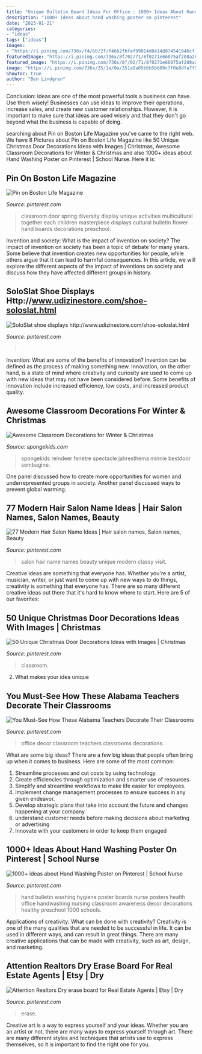```yaml
---
title: "Unique Bulletin Board Ideas For Office : 1000+ Ideas About Hand Washing Poster On Pinterest"
description: "1000+ ideas about hand washing poster on pinterest"
date: "2023-01-21"
categories:
- "ideas"
tags: ["ideas"]
images:
- "https://i.pinimg.com/736x/f4/6b/2f/f46b2fbfaf99014d8414d874541946cf.jpg"
featuredImage: "https://i.pinimg.com/736x/8f/02/71/8f0271e66075af208a26852dcc4a0d09--multicultural-classroom-multicultural-activities.jpg"
featured_image: "https://i.pinimg.com/736x/8f/02/71/8f0271e66075af208a26852dcc4a0d09--multicultural-classroom-multicultural-activities.jpg"
image: "https://i.pinimg.com/736x/35/1a/0a/351a0a85b6b5b609c7f0e8dfa7f52eb5.jpg"
ShowToc: true
author: "Ben Lindgren"
---
```



Conclusion: Ideas are one of the most powerful tools a business can have. Use them wisely!
Businesses can use ideas to improve their operations, increase sales, and create new customer relationships. However, it is important to make sure that ideas are used wisely and that they don't go beyond what the business is capable of doing.

	

		
searching about Pin on Boston Life Magazine you've came to the right web. We have 8 Pictures about Pin on Boston Life Magazine like 50 Unique Christmas Door Decorations Ideas with Images | Christmas, Awesome Classroom Decorations for Winter &amp; Christmas and also 1000+ ideas about Hand Washing Poster on Pinterest | School Nurse. Here it is:
		
    
## Pin On Boston Life Magazine

<img loading=lazy src="https://i.pinimg.com/736x/8f/02/71/8f0271e66075af208a26852dcc4a0d09--multicultural-classroom-multicultural-activities.jpg" onerror="this.onerror=null;this.src='https://tse3.mm.bing.net/th?id=OIP.J7ltGWJ06vPhDQEQr64fwAHaNM&amp;pid=15.1';" alt="Pin on Boston Life Magazine">

_Source: pinterest.com_

>classroom door spring diversity display unique activities multicultural together each children masterpiece displays cultural bulletin flower hand boards decorations preschool. 

	

Invention and society: What is the impact of invention on society?
The impact of invention on society has been a topic of debate for many years. Some believe that invention creates new opportunities for people, while others argue that it can lead to harmful consequences. In this article, we will explore the different aspects of the impact of inventions on society and discuss how they have affected different groups in history.

    
## SoloSlat Shoe Displays Http://www.udizinestore.com/shoe-soloslat.html

<img loading=lazy src="https://i.pinimg.com/736x/90/cb/ef/90cbefadcd7e8c3942711a9933d59201--shoe-display-display-ideas.jpg" onerror="this.onerror=null;this.src='https://tse1.mm.bing.net/th?id=OIP.fPCOUpTGctMsOTJy7q8JWgDYEg&amp;pid=15.1';" alt="SoloSlat shoe displays http://www.udizinestore.com/shoe-soloslat.html">

_Source: pinterest.com_

>. 

	

Invention: What are some of the benefits of innovation?
Invention can be defined as the process of making something new. Innovation, on the other hand, is a state of mind where creativity and curiosity are used to come up with new ideas that may not have been considered before. Some benefits of innovation include increased efficiency, low costs, and increased product quality.

    
## Awesome Classroom Decorations For Winter &amp; Christmas

<img loading=lazy src="https://spongekids.com/wp-content/uploads/2016/11/christmas-bulletin-board/16-christmas-bulletin-board-ideas.jpg" onerror="this.onerror=null;this.src='https://tse2.mm.bing.net/th?id=OIP.zg1GltAQEeDMpy2IHtnFsQHaJ6&amp;pid=15.1';" alt="Awesome Classroom Decorations for Winter &amp; Christmas">

_Source: spongekids.com_

>spongekids reindeer fenetre spectacle jahresthema minnie bestdoor sembagine. 

	

One panel discussed how to create more opportunities for women and underrepresented groups in society. Another panel discussed ways to prevent global warming.

    
## 77 Modern Hair Salon Name Ideas | Hair Salon Names, Salon Names, Beauty

<img loading=lazy src="https://i.pinimg.com/736x/35/1a/0a/351a0a85b6b5b609c7f0e8dfa7f52eb5.jpg" onerror="this.onerror=null;this.src='https://tse3.mm.bing.net/th?id=OIP.ofwZRSNIfcUQxj9iZL6fIwHaLG&amp;pid=15.1';" alt="77 Modern Hair Salon Name Ideas | Hair salon names, Salon names, Beauty">

_Source: pinterest.com_

>salon hair name names beauty unique modern classy visit. 

	

Creative ideas are something that everyone has. Whether you're a artist, musician, writer, or just want to come up with new ways to do things, creativity is something that everyone has. There are so many different creative ideas out there that it's hard to know where to start. Here are 5 of our favorites: 

    
## 50 Unique Christmas Door Decorations Ideas With Images | Christmas

<img loading=lazy src="https://i.pinimg.com/originals/f4/7c/a8/f47ca820a9bd0544fc5855001963a4be.png" onerror="this.onerror=null;this.src='https://tse1.mm.bing.net/th?id=OIP.pKoXIymgjx4wnzFZqfvcbwHaJ4&amp;pid=15.1';" alt="50 Unique Christmas Door Decorations Ideas with Images | Christmas">

_Source: pinterest.com_

>classroom. 

	

2. What makes your idea unique 

    
## You Must-See How These Alabama Teachers Decorate Their Classrooms

<img loading=lazy src="https://i.pinimg.com/736x/8b/55/1f/8b551fdb7071d566a4f94d9b2bdab276.jpg" onerror="this.onerror=null;this.src='https://tse2.mm.bing.net/th?id=OIP.LJD0JKMOmK_8roj71e4SqwAAAA&amp;pid=15.1';" alt="You Must-See How These Alabama Teachers Decorate Their Classrooms">

_Source: pinterest.com_

>office decor classroom teachers classrooms decorations. 

	

What are some big ideas?
There are a few big ideas that people often bring up when it comes to business. Here are some of the most common:
1. Streamline processes and cut costs by using technology.
2. Create efficiencies through optimization and smarter use of resources.
3. Simplify and streamline workflows to make life easier for employees.
4. Implement change management processes to ensure success in any given endeavor. 
5. Develop strategic plans that take into account the future and changes happening at your company 
6. understand customer needs before making decisions about marketing or advertising 
7. Innovate with your customers in order to keep them engaged 

    
## 1000+ Ideas About Hand Washing Poster On Pinterest | School Nurse

<img loading=lazy src="https://i.pinimg.com/736x/88/6b/05/886b05f61192d6a78d9ffe6527b5d6ed--nursing-career-school-nursing.jpg" onerror="this.onerror=null;this.src='https://tse3.mm.bing.net/th?id=OIP.10d0cp1Hwqw5qaB_sJWSYgHaJ3&amp;pid=15.1';" alt="1000+ ideas about Hand Washing Poster on Pinterest | School Nurse">

_Source: pinterest.com_

>hand bulletin washing hygiene poster boards nurse posters health office handwashing nursing classroom awareness decor decorations healthy preschool 1000 schools. 

	

Applications of creativity: What can be done with creativity?
Creativity is one of the many qualities that are needed to be successful in life. It can be used in different ways, and can result in great things. There are many creative applications that can be made with creativity, such as art, design, and marketing.

    
## Attention Realtors Dry Erase Board For Real Estate Agents | Etsy | Dry

<img loading=lazy src="https://i.pinimg.com/736x/f4/6b/2f/f46b2fbfaf99014d8414d874541946cf.jpg" onerror="this.onerror=null;this.src='https://tse2.mm.bing.net/th?id=OIP.TZd_CGE31o2_Ib8QF3T0UQAAAA&amp;pid=15.1';" alt="Attention Realtors Dry erase board for Real Estate Agents | Etsy | Dry">

_Source: pinterest.com_

>erase. 

	

Creative art is a way to express yourself and your ideas. Whether you are an artist or not, there are many ways to express yourself through art. There are many different styles and techniques that artists use to express themselves, so it is important to find the right one for you.

